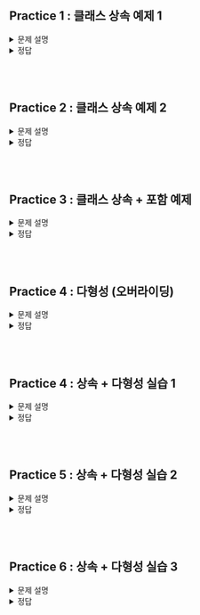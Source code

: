 ## Practice 1 : 클래스 상속 예제 1

<details>
<summary>문제 설명</summary>

### **[문제]** 조상 클래스 뽑아내기

### **[설명]**

다음과 같은 클래스들이 있다. <br>

```java
class Marine {
	int x, y;
	void move(int x, int y) { /* 지정된 위치로 이동 */ }
	void stop() { /* 현재 위치에 정지 */ }

	void stimPack() { /* 스팀팩을 사용한다. */ }
}

class Tank {
	int x, y;
	void move(int x, int y) { /* 지정된 위치로 이동 */ }
	void stop() { /* 현재 위치에 정지 */ }

	void changeMode() { /* 공격모드를 변환한다. */ }
}

class Dropship {
	int x, y;
	void move(int x, int y) { /* 지정된 위치로 이동 */ }
	void stop() { /* 현재 위치에 정지 */ }

	void load() { /* 선택된 대상을 태운다. */ }
	void unload() { /* 선택된 대상을 내린다. */ }
}
```

3개의 클래스에서 공통된 부분을 뽑아내어 조상 클래스 `Unit`를 만들어보자. <br>
그리고 조상 클래스를 상속받아 각 클래스를 만들어보자. <br>
Test seems Correct가 출력되는 경우 정답이다. <br>

<span style="color:red"> HINT : 공통된 부분만 빼내면 된다. </span>

</details>

<details>
<summary>정답</summary>

```java
package practice03;

public class Practice03 {
	public static void main(String args[]) {
		Unit unit = new Unit();
		unit.move(1,1);
		unit.stop();
		System.out.println("Test seems Correct");
	}
}

class Unit {
	int x, y;

	void move(int x, int y) { /* 지정된 위치로 이동 */ }
	void stop() { /* 현재 위치에 정지 */ }
}

class Marine extends Unit {

	void stimPack() { /* 스팀팩을 사용한다. */ }
}

class Tank extends Unit {

	void changeMode() { /* 공격모드를 변환한다. */ }
}

class Dropship extends Unit {

	void load() { /* 선택된 대상을 태운다. */ }
	void unload() { /* 선택된 대상을 내린다. */ }
}
```

### **[코드]**

</details>

<br></br>

## Practice 2 : 클래스 상속 예제 2

<details>
<summary>문제 설명</summary>

### **[문제]** 상속하고 또 상속하고

### **[설명]**

상속을 두 번 이용하는 예제이다. <br>
상속이 되는 구조는 다음과 같다.

**(조상) Vehicle -> Car -> SportsCar (자손)**

Vehicle의 멤버변수는 `speed`이다. <br>

Car의 멤버변수는 `brand`, `speed`이다. <br>
여기서 `speed`는 **Vehicle** 클래스에서 상속받고, `brand`는 **Ca**r 클래스에서 선언한다. <br>

SportsCar의 멤버변수는 `brand`, `speed`, `cost`이다. <br>
여기서 `brand`와 `speed`는 **Car** 클래스에서 상속받고, `cost`는 **SportsCar** 클래스에서 선언한다. <br>

SportsCar의 멤버변수와 생성자를 작성해보자.

<span style="color:red"> HINT : 생성자에서 상속받은 클래스의 생성자를 super()를 이용하여 호출할 수 있다.</span>
<br>

- SportsCar 멤버변수 조건

  | 접근제어자 | 자료형 | 변수명 |
  | ---------- | ------ | ------ |
  | public     | int    | cost   |

- SportsCar 생성자 조건

  | 접근제어자 | 생성자명  | 매개변수                          |
  | ---------- | --------- | --------------------------------- |
  | public     | SportsCar | String brand, int speed, int cost |

- 출력 결과
  ```java
  My car's cost is 99999999. Watch Out
  Racing Lamborghini sports car at 100 km/h
  Driving Lamborghini car at 100 km/h
  Vehicle is accelerating to 110 km/h
  Racing Lamborghini sports car at 110 km/h
  Vehicle is braking to 80 km/h
  Racing Lamborghini sports car at 80 km/h
  ```

</details>

<details>
<summary>정답</summary>

### **[코드]**

```java
package practice01;

public class Practice01 {
    public static void main(String[] args) {
        SportsCar myCar = new SportsCar("Lamborghini", 100, 99999999);
        myCar.showCost();
        myCar.race();
        myCar.drive();

        myCar.accelerate(10);
        myCar.race();

        myCar.brake(30);
        myCar.race();

    }
}

class Vehicle{
    protected int speed; // protected : 자식 클래스에서 접근 가능

    public Vehicle(int speed) {
        this.speed = speed;
    }

    public void accelerate(int amount) {
        speed += amount;
        System.out.println("Vehicle is accelerating to " + speed + " km/h\n");
    }

    public void brake(int amount) {
        speed -= amount;
        System.out.println("Vehicle is braking to " + speed + " km/h\n");
    }
}

class Car extends Vehicle {
    public String brand;

    public Car(String brand, int speed) {
        // super() : 부모 클래스의 생성자를 호출
        super(speed);
        this.brand = brand;
    }

    public void drive() {
        System.out.println("Driving " + brand + " car at " + speed + " km/h\n");
    }
}


class SportsCar extends Car {
    // TO DO : SportsCar 클래스의 멤버변수와 생성자를 작성하시오.
    public int cost;

    public SportsCar(String brand, int speed, int cost) {
        super(brand, speed);
        this.cost = cost;
    }
    //

    public void race() {
        System.out.println("Racing " + brand + " sports car at " + speed + " km/h\n");
    }

    public void showCost() {
    	System.out.println("My car's cost is " + cost + ". Watch Out\n");
    }
}
```

</details>

<br></br>

## Practice 3 : 클래스 상속 + 포함 예제

<details>
<summary>문제 설명</summary>

### **[문제]** 상속도 하고! 포함도 하고! 다 했다 이말이야!

### **[설명]**

TO DO를 채워봅시다.

- Animal 클래스
  1. Animal 클래스의 멤버 변수
     - `name` : String 타입, public 접근 제어자
     - `age` : int 타입, public 접근 제어자
     - `owner` : Owner 타입, private 접근 제어자
  2. Animal 클래스는 생성자를 갖는다. 생성자는 `name`, `age`, `owner`를 매개변수로 받는다.
- Cat 클래스
  1. Cat 클래스는 Animal 클래스를 상속받기 때문에, 생성자에 super()를 사용하여 Animal 클래스의 생성자를 호출한다.
- Dog 클래스
  1. Dog 클래스는 Animal 클래스를 상속받기 때문에, 생성자에 super()를 사용하여 Animal 클래스의 생성자를 호출한다.
- Owner 클래스

  1. Owner 클래스의 멤버 변수
     - `name` : String 타입, private 접근 제한자
     - `phoneNumber` : String 타입, private 접근 제한자
  2. Owner 클래스는 생성자를 갖는다. 생성자는 `name`, `phoneNumber`를 매개변수로 받는다.

- 출력결과

  ```java
  John owns a Whiskers
  John's number is 555-1234
  Whiskers is eating
  Whiskers is meowing
  Whiskers is sleeping

  Jane owns a Fido
  Jane's number is 555-5678
  Fido is eating
  Fido is barking
  Fido is sleeping
  ```

</details>

<details>
<summary>정답</summary>

### **[코드]**

```java
package practice02;

public class Practice02 {
    public static void main(String[] args) {

        Owner owner1 = new Owner("John", "555-1234");
        Owner owner2 = new Owner("Jane", "555-5678");

        Cat cat1 = new Cat("Whiskers", 5, owner1);
        Dog dog1 = new Dog("Fido", 3, owner2);

        cat1.getOwnerInfo();
        cat1.eat();
        cat1.meow();
        cat1.sleep();
        System.out.println();

        dog1.getOwnerInfo();
        dog1.eat();
        dog1.bark();
        dog1.sleep();
    }
}

class Animal {
    public String name;
    public int age;
    // TO DO : Owner 타입의 멤버변수 owner를 추가하고, 생성자를 작성하시오.
    private Owner owner;

    public Animal(String name, int age, Owner owner) {
        this.name = name;
        this.age = age;
        this.owner = owner;
    }
    //

    public void eat() {
        System.out.println(name + " is eating");
    }

    public void sleep() {
        System.out.println(name + " is sleeping");
    }

    public void getOwnerInfo() {
        System.out.println(owner.getName() + " owns a " + name);
        System.out.println(owner.getName() + "'s number is " + owner.getPhoneNumber());
    }
}

class Cat extends Animal {
    public Cat(String name, int age, Owner owner) {
        // TODO : super() 생성자를 이용하여 Cat 클래스의 생성자를 작성하시오.
        super(name, age, owner);
        //
    }

    public void meow() {
        System.out.println(name + " is meowing");
    }
}

class Dog extends Animal {
    public Dog(String name, int age, Owner owner) {
        // TODO : super() 생성자를 이용하여 Dog 클래스의 생성자를 작성하시오.
        super(name, age, owner);
        //
    }

    public void bark() {
        System.out.println(name + " is barking");
    }
}


class Owner {
    // TO DO : Owner 클래스의 멤버변수와 생성자를 작성하시오.
    private String name;
    private String phoneNumber;

    public Owner(String name, String phoneNumber) {
        this.name = name;
        this.phoneNumber = phoneNumber;
    }
    //

    public String getName() {
        return name;
    }

    public String getPhoneNumber() {
        return phoneNumber;
    }
}
```

</details>

<br></br>

## Practice 4 : 다형성 (오버라이딩)

<details>
<summary>문제 설명</summary>

### **[문제]** 다형성 (오버라이딩)

### **[설명]**

우선 자바에서의 다형성 (Polymorphism)은 두 가지 의미를 갖는다.

> 1. 한 타입의 참조 변수로 여러 타입의 객체를 참조할 수 있는 능력
> 2. 하나의 객체나 메소드가 여러가지 다른 형태를 가질 수 있는 능력

자바에서의 다형성에는 `오버로딩`, `오버라이딩`, `형변환`, `인터페이스`, `추상클래스` 등이 존재한다.
이번 문제에서는 오버라이딩에 대해 다룰 예정이다.

</details>

<details>
<summary>정답</summary>

### **[코드]**

</details>

<br></br>

## Practice 4 : 상속 + 다형성 실습 1

<details>
<summary>문제 설명</summary>

### **[문제]** 맥주가 마시고 싶어요

### **[설명]**

조상 클래스가 될 Beer 클래스를 만들어봅시다

- 멤버 변수

  1. `type` : String 타입, public 접근 제어자, 맥주의 종류를 나타내기 위함
  2. `model` : String 타입, public 접근 제어자, 맥주의 상호명을 나타내기 위함
  3. `ABV` : int 타입, public 접근 제어자, 맥주의 알코올 도수를 나타내기 위함

- 생성자

  Beer 클래스는 오직 1가지의 생성자를 갖는다. 생성자는 `type`, `model`, `ABV`를 매개변수로 받는다

- 메서드

  Beer 클래스는 3가지의 메서드를 갖는다

  1. `drink()` : 반환타입 void, 출력 예시 - `model`을 마십니다
  2. `getType()` : 반환타입 void, 출력 예시 - `model`의 타입 : `type`
  3. `getABV()` : 반환타입 void, 출력 예시 - `model`의 도수 : `ABV`

</details>

<details>
<summary>정답</summary>

### **[코드]**

```java
class Beer {
    String type;
    String model;
    int ABV;

    Beer(String type, String model, int ABV) {
        this.type = type;
        this.model = model;
        this.ABV = ABV;
    }

    void drink() {
        System.out.println(model + "을(를) 마십니다");
    }

    void getType() {
        System.out.println(model + "의 타입 : " + type);
    }

    void getABV() {
        System.out.println(model + "의 도수 : " + ABV);
    }
}
```

</details>

<br></br>

## Practice 5 : 상속 + 다형성 실습 2

<details>
<summary>문제 설명</summary>

### **[문제]** 맥주가 마시고 싶어요

### **[설명]**

Beer 클래스를 상속받을 두 클래스를 만들어봅시다

- Cass 클래스

  1. 멤버 변수

  - Beer 클래스와 동일한 멤버 변수를 갖는다. 굳이 만들어야 할까?

  2. 생성자

  - Cass 클래스는 오직 1가지의 생성자를 갖는다. 생성자는 `type`, `model`, `ABV`를 매개변수로 받는다.

    단, 이 생성자는 조상 클래스의 생성자(super())를 호출해야 한다.

  3. 메서드

  - Cass 클래스는 조상 클래스와 동일한 메서드를 갖는다. 굳이 만들어야 할까?

- Hoegaarden 클래스

  1. 멤버 변수

  - Beer 클래스의 멤버 변수와 더불어 `flavor` 멤버 변수를 갖는다.
  - `flavor` : String 타입, public 접근 제어자, 맥주의 맛을 나타내기 위함

  2. 생성자

  - Hoegaarden 클래스는 오직 1가지의 생성자를 갖는다. 생성자는 `type`, `model`, `ABV`, `flavor`을 매개변수로 받는다.

    이 때, 조상 클래스와 중복된 매개변수는 super() 생성자를 통해 값을 할당한다.

  3. 메서드

  - Hoegaarden 클래스는 조상 클래스의 메서드와 더불어 1개의 추가적인 메서드를 갖는다.
  - Hoegaarden 클래스는 조상 클래스의 `drink()` 메서드를 오버라이딩한다.
  - `drink()` : 반환타입 void, 출력 예시 - `flavor`맛 `model`을 마십니다.
  - `getFlavor()` : 반환타입 void, 출력 예시 - `model`의 맛 : `model`

</details>

<details>
<summary>정답</summary>

### **[코드]**

```java
class Cass extends Beer {
    Cass(String type, String model, int ABV) {
        super(type, model, ABV);
    }
}

class Hoegaarden extends Beer {
    String flavor;

    Hoegaarden(String type, String model, int ABV, String flavor) {
        super(type, model, ABV);
        this.flavor = flavor;
    }

    void drink() {
        System.out.println(flavor + "맛 " + model + "을(를) 마십니다\n");
    }

    void getFlavor() {
        System.out.println(model + "의 맛 : " + flavor);
    }
}
```

</details>

<br></br>

## Practice 6 : 상속 + 다형성 실습 3

<details>
<summary>문제 설명</summary>

### **[문제]** 맥주가 마시고 싶어요

### **[설명]**

매개변수의 다형성을 활용하여 하나의 메서드를 통해 서로 다른 맥주를 주문해보자

생성해야 할 인스터스의 정보는 다음과 같다.

| 인스턴스 타입 | 인스턴스 이름 | type       | model    | ABV | flavor |
| ------------- | ------------- | ---------- | -------- | --- | ------ |
| Hoegaarden    | h1            | "밀맥주"   | "호가든" | 6   | "레몬" |
| Hoegaarden    | h2            | "밀맥주"   | "호가든" | 6   | "일반" |
| Cass          | c             | "보리맥주" | "카스"   | 6   |

작성해야 할 코드의 일부는 다음과 같다

```java
public class BeerTest {
    public static void main(String[] args) {
        // TO DO

        order(h1);
        order(h2);
        order(c);
    }

    static void order( ? ) {
        if (b instanceof Hoegaarden) {
            // TO DO
        } else if (b instanceof Cass) {
            // TO DO
        }
    }
}
```

출력 결과물은 다음과 같다

```java
호가든의 타입 : 밀맥주
호가든의 도수 : 6
호가든의 맛 : 레몬
레몬맛 호가든을 마십니다

호가든의 타입 : 밀맥주
호가든의 도수 : 6
호가든의 맛 : 일반
일반맛 호가든을 마십니다

카스의 타입 : 보리맥주
카스의 도수 : 6
카스을 마십니다
```

</details>

<details>
<summary>정답</summary>

### **[코드]**

```java
public class BeerTest {
    public static void main(String[] args) {
        Hoegaarden h1 = new Hoegaarden("밀맥주", "호가든", 5, "레몬");
        Hoegaarden h2 = new Hoegaarden("밀맥주", "호가든", 5, "일반");
        Cass c = new Cass("밀맥주", "카스", 6);

        order(h1);
        order(h2);
        order(c);
    }

    static void order(Beer b) {
        if (b instanceof Hoegaarden) {
            Hoegaarden h = (Hoegaarden) b;
            h.getType();
            h.getABV();
            h.getFlavor();
            h.drink();
        } else if (b instanceof Cass) {
            Cass c = (Cass) b;
            c.getType();
            c.getABV();
            c.drink();
        }
    }
}
```

</details>
